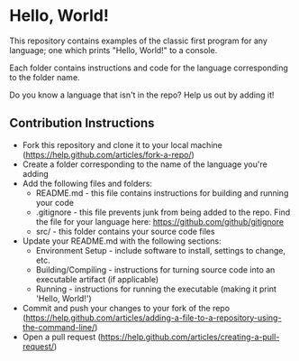 # Hello, World!

This repository contains examples of the classic first program for any language; one which prints "Hello, World!" to a console.

Each folder contains instructions and code for the language corresponding to the folder name.

Do you know a language that isn't in the repo?  Help us out by adding it!

## Contribution Instructions
* Fork this repository and clone it to your local machine (https://help.github.com/articles/fork-a-repo/)
* Create a folder corresponding to the name of the language you're adding
* Add the following files and folders:
  * README.md - this file contains instructions for building and running your code
  * .gitignore - this file prevents junk from being added to the repo.  Find the file for your language here: https://github.com/github/gitignore
  * src/ - this folder contains your source code files
* Update your README.md with the following sections:
  * Environment Setup - include software to install, settings to change, etc.
  * Building/Compiling - instructions for turning source code into an executable artifact (if applicable)
  * Running - instructions for running the executable (making it print 'Hello, World!')
* Commit and push your changes to your fork of the repo (https://help.github.com/articles/adding-a-file-to-a-repository-using-the-command-line/)
* Open a pull request (https://help.github.com/articles/creating-a-pull-request/)

